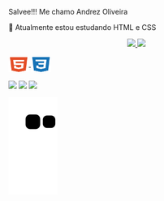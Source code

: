 Salvee!!! Me chamo Andrez Oliveira

🌱 Atualmente estou estudando HTML e CSS

<div align="center">
  <a href="https://github.com/AndrezOL">
  <img height="200em" src="https://github-readme-stats.vercel.app/api?username=AndrezOL&show_icons=true&theme=gotham&include_all_commits=true&count_private=true"/>
  <img height="200em" src="https://github-readme-stats.vercel.app/api/top-langs/?username=AndrezOL&layout=compact&langs_count=7&theme=gotham"/>
</div>
  
<div style="display: inline_block"><br>
  <img align="center" alt="Andrez-HTML" height="30" width="40" src="https://raw.githubusercontent.com/devicons/devicon/master/icons/html5/html5-plain.svg">
  <img align="center" alt="Andrez-CSS" height="30" width="40" src="https://raw.githubusercontent.com/devicons/devicon/master/icons/css3/css3-plain.svg">
</div>
  
<br>
  
 <div>
   <a href="https://www.instagram.com/andrez.br/" target="_blank"><img src="https://img.shields.io/badge/-Instagram-%23E4405F?style=for-the-badge&logo=instagram&logoColor=white" target="_blank"></a>
   <a href="https://www.linkedin.com/in/andrez-oliveira-887760215/" target="_blank"><img src="https://img.shields.io/badge/-LinkedIn-%230077B5?style=for-the-badge&logo=linkedin&logoColor=white" target="_blank"></a>
   <a href = "mailto:andrezoliveira16@gmail.com"><img src="https://img.shields.io/badge/-Gmail-%23333?style=for-the-badge&logo=gmail&logoColor=white" target="_blank"</a>
 </div>
   
![Snake animation](https://github.com/AndrezOL/AndrezOL/blob/output/github-contribution-grid-snake.svg)
 
